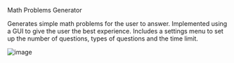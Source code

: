 Math Problems Generator

Generates simple math problems for the user to answer. Implemented using a GUI to give the user the best experience. Includes a settings menu to set up the number of questions, types of questions and the time limit.

![image](https://github.com/yonistern2001/computerScience-projects/assets/98286222/da025ff6-2ca0-454f-bcbc-a6d89c2df40d)

